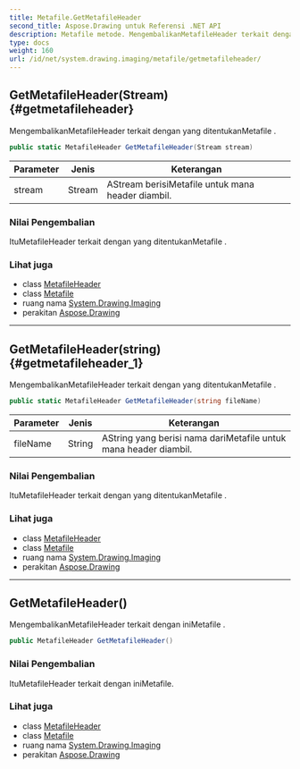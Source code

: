 ```yaml
---
title: Metafile.GetMetafileHeader
second_title: Aspose.Drawing untuk Referensi .NET API
description: Metafile metode. MengembalikanMetafileHeader terkait dengan yang ditentukanMetafile .
type: docs
weight: 160
url: /id/net/system.drawing.imaging/metafile/getmetafileheader/
---
```

## GetMetafileHeader(Stream) {#getmetafileheader}

MengembalikanMetafileHeader terkait dengan yang ditentukanMetafile .

```csharp
public static MetafileHeader GetMetafileHeader(Stream stream)
```

| Parameter | Jenis | Keterangan |
| --- | --- | --- |
| stream | Stream | AStream berisiMetafile untuk mana header diambil. |

### Nilai Pengembalian

ItuMetafileHeader terkait dengan yang ditentukanMetafile .

### Lihat juga

* class [MetafileHeader](../../metafileheader/)
* class [Metafile](../)
* ruang nama [System.Drawing.Imaging](../../metafile/)
* perakitan [Aspose.Drawing](../../../)

---

## GetMetafileHeader(string) {#getmetafileheader_1}

MengembalikanMetafileHeader terkait dengan yang ditentukanMetafile .

```csharp
public static MetafileHeader GetMetafileHeader(string fileName)
```

| Parameter | Jenis | Keterangan |
| --- | --- | --- |
| fileName | String | AString yang berisi nama dariMetafile untuk mana header diambil. |

### Nilai Pengembalian

ItuMetafileHeader terkait dengan yang ditentukanMetafile .

### Lihat juga

* class [MetafileHeader](../../metafileheader/)
* class [Metafile](../)
* ruang nama [System.Drawing.Imaging](../../metafile/)
* perakitan [Aspose.Drawing](../../../)

---

## GetMetafileHeader()

MengembalikanMetafileHeader terkait dengan iniMetafile .

```csharp
public MetafileHeader GetMetafileHeader()
```

### Nilai Pengembalian

ItuMetafileHeader terkait dengan iniMetafile.

### Lihat juga

* class [MetafileHeader](../../metafileheader/)
* class [Metafile](../)
* ruang nama [System.Drawing.Imaging](../../metafile/)
* perakitan [Aspose.Drawing](../../../)


